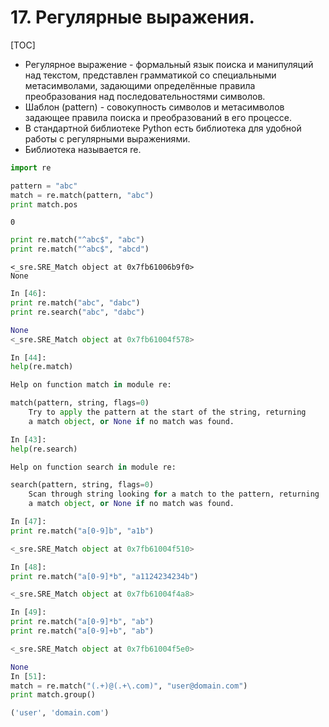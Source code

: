 # 17. Регулярные выражения.

[TOC]

* Регулярное выражение - формальный язык поиска и манипуляций над текстом, представлен грамматикой со специальными метасимволами, задающими определённые правила преобразования над последовательностями символов.
* Шаблон (pattern) - совокупность символов и метасимволов задающее правила поиска и преобразований в его процессе.
* В стандартной библиотеке Python есть библиотека для удобной работы с регулярными выражениями.
* Библиотека называется re.

```python
import re

pattern = "abc"
match = re.match(pattern, "abc")
print match.pos
```

```
0
```

```python
print re.match("^abc$", "abc")
print re.match("^abc$", "abcd")
```

```
<_sre.SRE_Match object at 0x7fb61006b9f0>
None
```

```python
In [46]:
print re.match("abc", "dabc")
print re.search("abc", "dabc")

None
<_sre.SRE_Match object at 0x7fb61004f578>

In [44]:
help(re.match)

Help on function match in module re:

match(pattern, string, flags=0)
    Try to apply the pattern at the start of the string, returning
    a match object, or None if no match was found.

In [43]:
help(re.search)

Help on function search in module re:

search(pattern, string, flags=0)
    Scan through string looking for a match to the pattern, returning
    a match object, or None if no match was found.

In [47]:
print re.match("a[0-9]b", "a1b")

<_sre.SRE_Match object at 0x7fb61004f510>

In [48]:
print re.match("a[0-9]*b", "a1124234234b")

<_sre.SRE_Match object at 0x7fb61004f4a8>

In [49]:
print re.match("a[0-9]*b", "ab")
print re.match("a[0-9]+b", "ab")

<_sre.SRE_Match object at 0x7fb61004f5e0>

None
In [51]:
match = re.match("(.+)@(.+\.com)", "user@domain.com")
print match.group()

('user', 'domain.com')

```